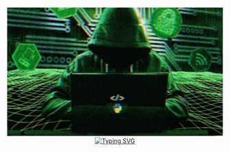 <p align="center">
  <img width="100%" height="300" src="image/hacker-python.gif">
  <a href="https://git.io/typing-svg"><img src="https://readme-typing-svg.demolab.com?font=Fira+Code&duration=4000&pause=500&color=0F9E19&background=000000&vCenter=true&multiline=true&width=900&height=100&lines=%3E+Hi%2C+I'm+T%C3%86!+A+Cyber+Security+Analyst;%3E+Let's+sharpen+our+skills+to+combat+Cyber+Threats!;%3E+Join+me+on+this+journey+of+mastering+the+art+of+Defensive+Cybersecurity." alt="Typing SVG" /></a>
</p>






<!--
**matpakke/matpakke** is a ✨ _special_ ✨ repository because its `README.md` (this file) appears on your GitHub profile.

Here are some ideas to get you started:

- 🔭 I’m currently working on ...
- 🌱 I’m currently learning ...
- 👯 I’m looking to collaborate on ...
- 🤔 I’m looking for help with ...
- 💬 Ask me about ...
- 📫 How to reach me: ...
- 😄 Pronouns: ...
- ⚡ Fun fact: ...
-->
